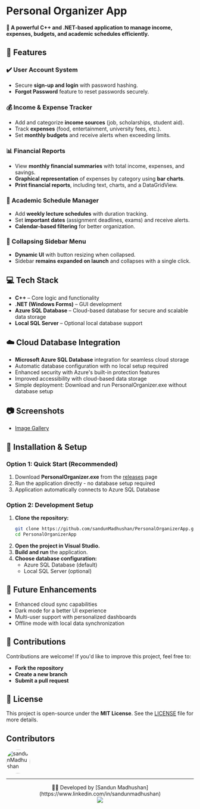 # **Personal Organizer App** 

**🚀 A powerful C++ and .NET-based application to manage income, expenses, budgets, and academic schedules efficiently.**

## 📌 Features

### ✔️ User Account System
- Secure **sign-up and login** with password hashing.
- **Forgot Password** feature to reset passwords securely.

### 💰 Income & Expense Tracker
- Add and categorize **income sources** (job, scholarships, student aid).
- Track **expenses** (food, entertainment, university fees, etc.).
- Set **monthly budgets** and receive alerts when exceeding limits.

### 📊 Financial Reports
- View **monthly financial summaries** with total income, expenses, and savings.
- **Graphical representation** of expenses by category using **bar charts**.
- **Print financial reports**, including text, charts, and a DataGridView.

### 📅 Academic Schedule Manager
- Add **weekly lecture schedules** with duration tracking.
- Set **important dates** (assignment deadlines, exams) and receive alerts.
- **Calendar-based filtering** for better organization.

### 🎨 Collapsing Sidebar Menu
- **Dynamic UI** with button resizing when collapsed.
- Sidebar **remains expanded on launch** and collapses with a single click.

## 💻 Tech Stack
- **C++** – Core logic and functionality
- **.NET (Windows Forms)** – GUI development
- **Azure SQL Database** – Cloud-based database for secure and scalable data storage
- **Local SQL Server** – Optional local database support

## ☁️ Cloud Database Integration
- **Microsoft Azure SQL Database** integration for seamless cloud storage
- Automatic database configuration with no local setup required
- Enhanced security with Azure's built-in protection features
- Improved accessibility with cloud-based data storage
- Simple deployment: Download and run PersonalOrganizer.exe without database setup

## 📷 Screenshots
- [Image Gallery](https://postimg.cc/gallery/BbNzHD3)

## 🔧 Installation & Setup

### Option 1: Quick Start (Recommended)
1. Download **PersonalOrganizer.exe** from the [releases](https://github.com/sandunMadhushan/PersonalOrganizerApp/releases/) page
2. Run the application directly - no database setup required
3. Application automatically connects to Azure SQL Database

### Option 2: Development Setup
1. **Clone the repository:**
      ```sh
      git clone https://github.com/sandunMadhushan/PersonalOrganizerApp.git
      cd PersonalOrganizerApp
      ```
2. **Open the project in Visual Studio.**
3. **Build and run** the application.
4. **Choose database configuration:**
   - Azure SQL Database (default)
   - Local SQL Server (optional)

## 📌 Future Enhancements
-  Enhanced cloud sync capabilities
-  Dark mode for a better UI experience
-  Multi-user support with personalized dashboards
-  Offline mode with local data synchronization

## 📩 Contributions
Contributions are welcome! If you'd like to improve this project, feel free to:
- **Fork the repository**
- **Create a new branch**
- **Submit a pull request**

## 📜 License
This project is open-source under the **MIT License**. See the [LICENSE](LICENSE) file for more details.

## Contributors
<a href="https://github.com/sandunMadhushan">
<img src="https://avatars.githubusercontent.com/u/69344147?s=64&v=4" width="64" height="64" alt="sandunMadhushan" style="border-radius: 50%;" />
</a>

---

<div align="center">
👨‍💻 Developed by [Sandun Madhushan](https://www.linkedin.com/in/sandunmadhushan)
</div>

<div align="center">
<a href="https://github.com/sandunmadhushan/EduConnect-LMS">
<img src="https://img.shields.io/github/stars/sandunmadhushan/EduConnect-LMS.svg?style=for-the-badge
alt="GitHub Stars">
</a>
</div>


